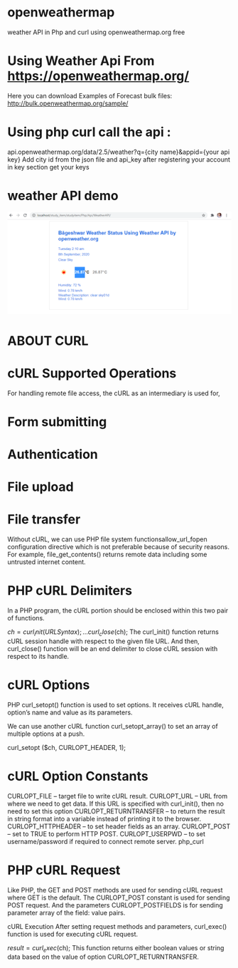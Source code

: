 # openweathermap
 weather API in Php and curl using openweathermap.org free 
 
# Using Weather Api From https://openweathermap.org/
Here you can download Examples of Forecast bulk files:
http://bulk.openweathermap.org/sample/
# Using php curl call the api :
api.openweathermap.org/data/2.5/weather?q={city name}&appid={your api key}
Add city id from the json file and api_key after 
registering your account in key section get your keys 
# weather API  demo 
![alt text](https://github.com/Pratibharana96/openweathermap/blob/master/weatherapi.PNG?raw=true)



#                       ABOUT CURL
# cURL Supported Operations
For handling remote file access, the cURL as an intermediary is used for,

# Form submitting
# Authentication
# File upload
# File transfer
Without cURL, we can use PHP file system functionsallow_url_fopen configuration directive which is not preferable because of security reasons. For example, file_get_contents() returns remote data including some untrusted internet content.

# PHP cURL Delimiters
In a PHP program, the cURL portion should be enclosed within this two pair of functions.

$ch = curl_init(URL Syntax);
...
curl_close($ch);
The curl_init() function returns cURL session handle with respect to the given file URL. And then, curl_close() function will be an end delimiter to close cURL session with respect to its handle.

# cURL Options
PHP curl_setopt() function is used to set options. It receives cURL handle, option’s name and value as its parameters.

We can use another cURL function curl_setopt_array() to set an array of multiple options at a push.

curl_setopt ($ch, CURLOPT_HEADER, 1);
# cURL Option Constants
CURLOPT_FILE – target file to write cURL result.
CURLOPT_URL – URL from where we need to get data. If this URL is specified with curl_init(), then no need to set this option
CURLOPT_RETURNTRANSFER – to return the result in string format into a variable instead of printing it to the browser.
CURLOPT_HTTPHEADER – to set header fields as an array.
CURLOPT_POST – set to TRUE to perform HTTP POST.
CURLOPT_USERPWD – to set username/password if required to connect remote server.
php_curl

# PHP cURL Request
Like PHP, the GET and POST methods are used for sending cURL request where GET is the default. The CURLOPT_POST constant is used for sending POST request. And the parameters CURLOPT_POSTFIELDS is for sending parameter array of the field: value pairs.

cURL Execution
After setting request methods and parameters, curl_exec() function is used for executing cURL request.

$result = curl_exec($ch);
This function returns either boolean values or string data based on the value of option CURLOPT_RETURNTRANSFER.

